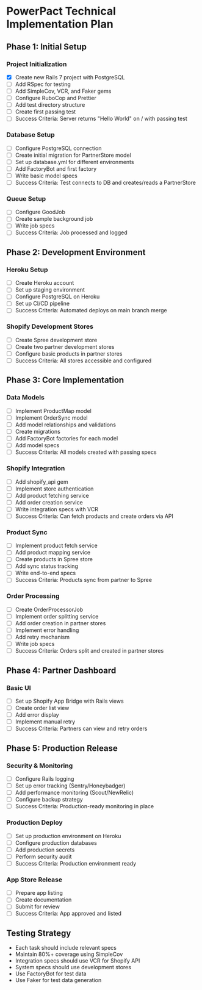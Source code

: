 # PowerPact Technical Implementation Plan

## Phase 1: Initial Setup

### Project Initialization
- [x] Create new Rails 7 project with PostgreSQL
- [ ] Add RSpec for testing
- [ ] Add SimpleCov, VCR, and Faker gems
- [ ] Configure RuboCop and Prettier
- [ ] Add test directory structure
- [ ] Create first passing test
- [ ] Success Criteria: Server returns "Hello World" on / with passing test

### Database Setup
- [ ] Configure PostgreSQL connection
- [ ] Create initial migration for PartnerStore model
- [ ] Set up database.yml for different environments
- [ ] Add FactoryBot and first factory
- [ ] Write basic model specs
- [ ] Success Criteria: Test connects to DB and creates/reads a PartnerStore

### Queue Setup
- [ ] Configure GoodJob
- [ ] Create sample background job
- [ ] Write job specs
- [ ] Success Criteria: Job processed and logged

## Phase 2: Development Environment

### Heroku Setup
- [ ] Create Heroku account
- [ ] Set up staging environment
- [ ] Configure PostgreSQL on Heroku
- [ ] Set up CI/CD pipeline
- [ ] Success Criteria: Automated deploys on main branch merge

### Shopify Development Stores
- [ ] Create Spree development store
- [ ] Create two partner development stores
- [ ] Configure basic products in partner stores
- [ ] Success Criteria: All stores accessible and configured

## Phase 3: Core Implementation

### Data Models
- [ ] Implement ProductMap model
- [ ] Implement OrderSync model
- [ ] Add model relationships and validations
- [ ] Create migrations
- [ ] Add FactoryBot factories for each model
- [ ] Add model specs
- [ ] Success Criteria: All models created with passing specs

### Shopify Integration
- [ ] Add shopify_api gem
- [ ] Implement store authentication
- [ ] Add product fetching service
- [ ] Add order creation service
- [ ] Write integration specs with VCR
- [ ] Success Criteria: Can fetch products and create orders via API

### Product Sync
- [ ] Implement product fetch service
- [ ] Add product mapping service
- [ ] Create products in Spree store
- [ ] Add sync status tracking
- [ ] Write end-to-end specs
- [ ] Success Criteria: Products sync from partner to Spree

### Order Processing
- [ ] Create OrderProcessorJob
- [ ] Implement order splitting service
- [ ] Add order creation in partner stores
- [ ] Implement error handling
- [ ] Add retry mechanism
- [ ] Write job specs
- [ ] Success Criteria: Orders split and created in partner stores

## Phase 4: Partner Dashboard

### Basic UI
- [ ] Set up Shopify App Bridge with Rails views
- [ ] Create order list view
- [ ] Add error display
- [ ] Implement manual retry
- [ ] Success Criteria: Partners can view and retry orders

## Phase 5: Production Release

### Security & Monitoring
- [ ] Configure Rails logging
- [ ] Set up error tracking (Sentry/Honeybadger)
- [ ] Add performance monitoring (Scout/NewRelic)
- [ ] Configure backup strategy
- [ ] Success Criteria: Production-ready monitoring in place

### Production Deploy
- [ ] Set up production environment on Heroku
- [ ] Configure production databases
- [ ] Add production secrets
- [ ] Perform security audit
- [ ] Success Criteria: Production environment ready

### App Store Release
- [ ] Prepare app listing
- [ ] Create documentation
- [ ] Submit for review
- [ ] Success Criteria: App approved and listed

## Testing Strategy
- Each task should include relevant specs
- Maintain 80%+ coverage using SimpleCov
- Integration specs should use VCR for Shopify API
- System specs should use development stores
- Use FactoryBot for test data
- Use Faker for test data generation
